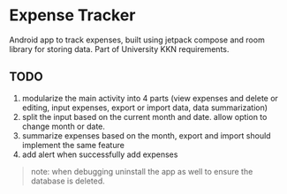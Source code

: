 # Expense Tracker

Android app to track expenses, built using jetpack compose and room library for storing data. Part of University KKN requirements.

## TODO

1. modularize the main activity into 4 parts (view expenses and delete or editing, input expenses, export or import data, data summarization)
2. split the input based on the current month and date. allow option to change month or date.
3. summarize expenses based on the month, export and import should implement the same feature
4. add alert when successfully add expenses

> note: when debugging uninstall the app as well to ensure the database is deleted.